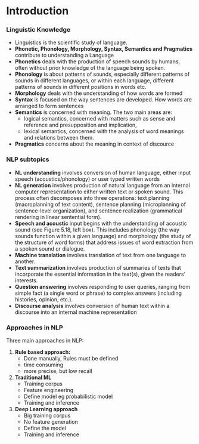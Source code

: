 # Introduction

### Linguistic Knowledge

- Linguistics is the scientific study of language.
- **Phonetic, Phonology, Morphology, Syntax, Semantics and Pragmatics** contribute to understanding a Language
- **Phonetics** deals with the production of speech sounds by humans, often without prior knowledge of the language being spoken.
- **Phonology** is about patterns of sounds, especially different patterns of sounds in different languages, or within each language, different patterns of sounds in different positions in words etc.
- **Morphology** deals with the understanding of how words are formed
- **Syntax** is focused on the way sentences are developed. How words are arranged to form sentences
- **Semantics** is concerned with meaning. The two main areas are:
    - logical semantics, concerned with matters such as sense and reference and presupposition and implication,
    - lexical semantics, concerned with the analysis of word meanings and relations between them.
- **Pragmatics** concerns about the meaning in context of discource

### **NLP subtopics**

- **NL understanding** involves conversion of human language, either input speech (acoustics/phonology) or user typed written words
- **NL generation** involves production of natural language from an internal computer representation to either written text or spoken sound. This process often decomposes into three operations: text planning (macroplanning of text content), sentence planning (microplanning of sentence-level organization), and sentence realization (grammatical rendering in linear sentential form).
- **Speech and acoustic** input begins with the understanding of acoustic sound (see Figure 5.18, left box). This includes phonology (the way sounds function within a given language) and morphology (the study of the structure of word forms) that address issues of word extraction from a spoken sound or dialogue.
- **Machine translation** involves translation of text from one language to another.
- **Text summarization** involves production of summaries of texts that incorporate the essential information in the text(s), given the readers’ interests.
- **Question answering** involves responding to user queries, ranging from simple fact (a single word or phrase) to complex answers (including histories, opinion, etc.).
- **Discourse analysis** involves conversion of human text within a discourse into an internal machine representation

### **Approaches in NLP**

Three main approaches in NLP:

1. **Rule based approach:**
    - Done manually, Rules must be defined
    - time consuming
    - more precise, but low recall
2. **Traditional ML**
    - Training corpus
    - Feature engineering
    - Define model eg probabilistic model
    - Training and inference
3. **Deep Learning approach**
    - Big training corpus
    - No feature generation
    - Define the model
    - Training and inference